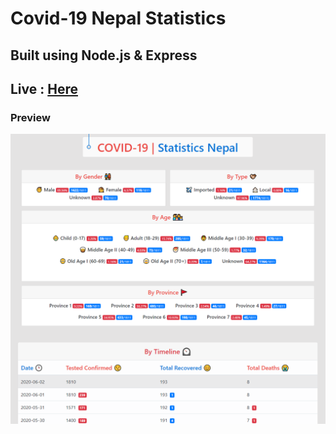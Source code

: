 # Covid-19 Nepal Statistics

## Built using Node.js & Express

## Live : <a href="http://covid19.sirishtitaju.com.np" target="_blank">Here</a>

### Preview

<img src = "img/preview.png">

